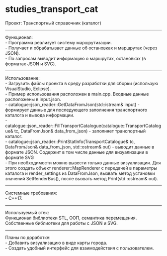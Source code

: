 # studies_transport_cat
Проект: Транспортный справочник (каталог)
<hr>
Функционал:<br>
- Программа реализует систему маршрутизации.<br>
- Получает и обрабатывает данные об остановках и маршрутах (через JSON).<br>
- По запросам выводит информацию о маршрутах, остановках (в форматах JSON и SVG).
<hr>
Использование:<br>
- Загрузить файлы проекта в среду разработки для сборки (использую VisualStudio, Eclipse).<br>
- Пример использования расположен в main.cpp. Входные данные расположены в input.json.<br>
- catalogue::json_reader::GetDataFromJson(std::istream& input) - формирует данные для последующего заполнения транспортного каталога и вывода информации.<br>
- catalogue::json_reader::FillTransportCatalogue(catalogue::TransportCatalogue& tc, DataFromJson& data_from_json) - заполняет транспортный каталог.<br>
- catalogue::json_reader::PrintStatInfo(TransportCatalogue& tc, DataFromJson& data_from_json, std::ostream& out) - выводит данные в формате JSON. Содержит в том числе данные для визуализации в формате SVG <br>
- При необходимости можно вывести только данные визуализации. Для этого создать объект renderer::MapRenderer с передачей в параметры каталога и render_settings из DataFromJson, вызвать метод установки значений SetRenderBus(), после вызвать метод Print(std::ostream& out).
<hr>
Системные требования:<br>
- C++17.
<hr>
Используемый стек:<br>
Функционал библиотеки STL, ООП, семантика перемещения.<br>
Собственные библиотеки для работы с JSON и SVG.
<hr>
Планы по доработке:<br>
- Добавить визуализацию в виде карты города.<br>
- Создать удобный интерфейс для взаимодействия с пользователем.
